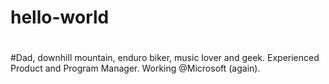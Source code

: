 # hello-world
#
#Dad, downhill mountain, enduro biker, music lover and geek. Experienced Product and Program Manager. Working @Microsoft (again).
